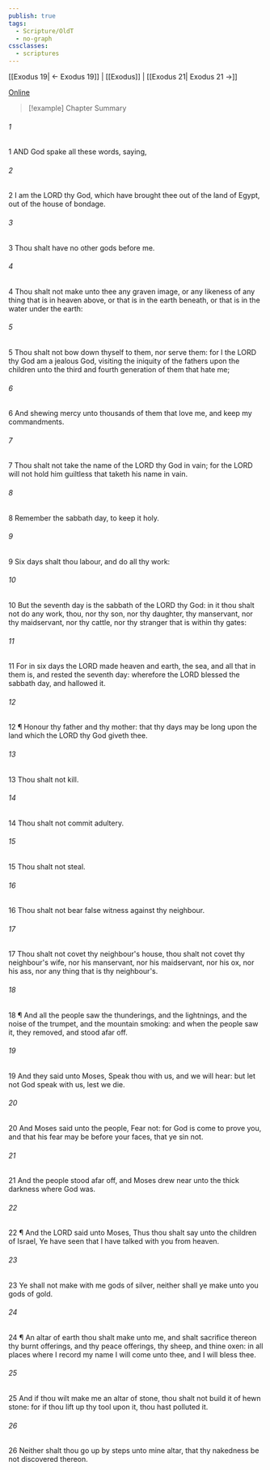```yaml
---
publish: true
tags:
  - Scripture/OldT
  - no-graph
cssclasses:
  - scriptures
---
```

[[Exodus 19| ← Exodus 19]] | [[Exodus]] | [[Exodus 21| Exodus 21 →]]

[Online](https://churchofjesuschrist.org/study/scriptures/ot/ex/20?lang=eng)

>[!example] Chapter Summary
>
###### 1
1 AND God spake all these words, saying,
###### 2
2 I am the LORD thy God, which have brought thee out of the land of Egypt, out of the house of bondage.
###### 3
3 Thou shalt have no other gods before me.
###### 4
4 Thou shalt not make unto thee any graven image, or any likeness of any thing that is in heaven above, or that is in the earth beneath, or that is in the water under the earth:
###### 5
5 Thou shalt not bow down thyself to them, nor serve them: for I the LORD thy God am a jealous God, visiting the iniquity of the fathers upon the children unto the third and fourth generation of them that hate me;
###### 6
6 And shewing mercy unto thousands of them that love me, and keep my commandments.
###### 7
7 Thou shalt not take the name of the LORD thy God in vain; for the LORD will not hold him guiltless that taketh his name in vain.
###### 8
8 Remember the sabbath day, to keep it holy.
###### 9
9 Six days shalt thou labour, and do all thy work:
###### 10
10 But the seventh day is the sabbath of the LORD thy God: in it thou shalt not do any work, thou, nor thy son, nor thy daughter, thy manservant, nor thy maidservant, nor thy cattle, nor thy stranger that is within thy gates:
###### 11
11 For in six days the LORD made heaven and earth, the sea, and all that in them is, and rested the seventh day: wherefore the LORD blessed the sabbath day, and hallowed it.
###### 12
12 ¶ Honour thy father and thy mother: that thy days may be long upon the land which the LORD thy God giveth thee.
###### 13
13 Thou shalt not kill.
###### 14
14 Thou shalt not commit adultery.
###### 15
15 Thou shalt not steal.
###### 16
16 Thou shalt not bear false witness against thy neighbour.
###### 17
17 Thou shalt not covet thy neighbour's house, thou shalt not covet thy neighbour's wife, nor his manservant, nor his maidservant, nor his ox, nor his ass, nor any thing that is thy neighbour's.
###### 18
18 ¶ And all the people saw the thunderings, and the lightnings, and the noise of the trumpet, and the mountain smoking: and when the people saw it, they removed, and stood afar off.
###### 19
19 And they said unto Moses, Speak thou with us, and we will hear: but let not God speak with us, lest we die.
###### 20
20 And Moses said unto the people, Fear not: for God is come to prove you, and that his fear may be before your faces, that ye sin not.
###### 21
21 And the people stood afar off, and Moses drew near unto the thick darkness where God was.
###### 22
22 ¶ And the LORD said unto Moses, Thus thou shalt say unto the children of Israel, Ye have seen that I have talked with you from heaven.
###### 23
23 Ye shall not make with me gods of silver, neither shall ye make unto you gods of gold.
###### 24
24 ¶ An altar of earth thou shalt make unto me, and shalt sacrifice thereon thy burnt offerings, and thy peace offerings, thy sheep, and thine oxen: in all places where I record my name I will come unto thee, and I will bless thee.
###### 25
25 And if thou wilt make me an altar of stone, thou shalt not build it of hewn stone: for if thou lift up thy tool upon it, thou hast polluted it.
###### 26
26 Neither shalt thou go up by steps unto mine altar, that thy nakedness be not discovered thereon.



